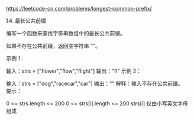 https://leetcode-cn.com/problems/longest-common-prefix/

14. 最长公共前缀

编写一个函数来查找字符串数组中的最长公共前缀。

如果不存在公共前缀，返回空字符串 ""。

示例 1：

输入：strs = ["flower","flow","flight"]
输出："fl"
示例 2：

输入：strs = ["dog","racecar","car"]
输出：""
解释：输入不存在公共前缀。
 
提示：

0 <= strs.length <= 200
0 <= strs[i].length <= 200
strs[i] 仅由小写英文字母组成

